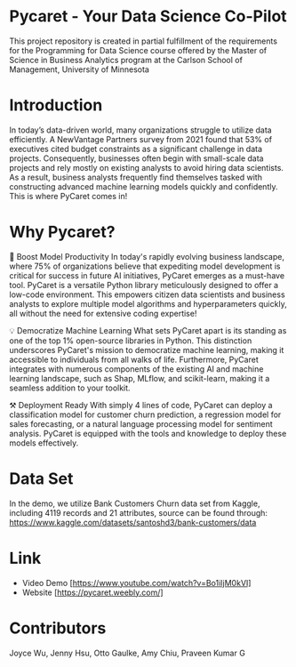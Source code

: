 # Pycaret - Your Data Science Co-Pilot
This project repository is created in partial fulfillment of the requirements for the Programming for Data Science course offered by the Master of Science in Business Analytics program at the Carlson School of Management, University of Minnesota

# Introduction 
In today’s data-driven world, many organizations struggle to utilize data efficiently. A NewVantage Partners survey from 2021 found that 53% of executives cited budget constraints as a significant challenge in data projects. Consequently, businesses often begin with small-scale data projects and rely mostly on existing analysts to avoid hiring data scientists. As a result, business analysts frequently find themselves tasked with constructing advanced machine learning models quickly and confidently. This is where PyCaret comes in!

# Why Pycaret?
🚀 Boost Model Productivity
In today's rapidly evolving business landscape, where 75% of organizations believe that expediting model development is critical for success in future AI initiatives, PyCaret emerges as a must-have tool. PyCaret is a versatile Python library meticulously designed to offer a low-code environment. This empowers citizen data scientists and business analysts to explore multiple model algorithms and hyperparameters quickly, all without the need for extensive coding expertise!

💡 Democratize Machine Learning
What sets PyCaret apart is its standing as one of the top 1% open-source libraries in Python. This distinction underscores PyCaret's mission to democratize machine learning, making it accessible to individuals from all walks of life. Furthermore, PyCaret integrates with numerous components of the existing AI and machine learning landscape, such as Shap, MLflow, and scikit-learn, making it a seamless addition to your toolkit.

⚒ Deployment Ready
With simply 4 lines of code, PyCaret can deploy a classification model for customer churn prediction, a regression model for sales forecasting, or a natural language processing model for sentiment analysis. PyCaret is equipped with the tools and knowledge to deploy these models effectively.

# Data Set
In the demo, we utilize Bank Customers Churn data set from Kaggle, including 4119 records and 21 attributes, source can be found through: https://www.kaggle.com/datasets/santoshd3/bank-customers/data

# Link
- Video Demo [https://www.youtube.com/watch?v=Bo1iIjM0kVI]
- Website [https://pycaret.weebly.com/]

# Contributors
Joyce Wu, Jenny Hsu, Otto Gaulke, Amy Chiu, Praveen Kumar G
